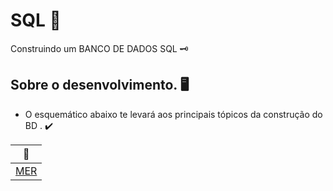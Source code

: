 # SQL 🏦

Construindo um BANCO DE DADOS SQL  🗝️

## Sobre o desenvolvimento. 🖥️

- O esquemático abaixo te levará aos principais tópicos da construção do BD  . ✔️
  
<div align = "middle">
 
| 🔨 |
|---------|
| [MER](https://github.com) |

